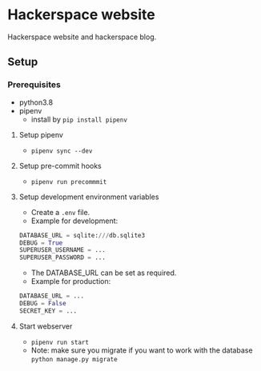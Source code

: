 # Hackerspace website

Hackerspace website and hackerspace blog.


## Setup
### Prerequisites
- python3.8
- pipenv
    - install by `pip install pipenv`

1. Setup pipenv
    - `pipenv sync --dev`
2. Setup pre-commit hooks
    - `pipenv run precommmit`
3. Setup development environment variables
    - Create a `.env` file.
    - Example for development:
    ```python
    DATABASE_URL = sqlite:///db.sqlite3
    DEBUG = True
    SUPERUSER_USERNAME = ...
    SUPERUSER_PASSWORD = ...
    ```
    - The DATABASE_URL can be set as required.
    - Example for production:

    ```python
    DATABASE_URL = ...
    DEBUG = False
    SECRET_KEY = ...
    ```
4. Start webserver
    - `pipenv run start`
    - Note: make sure you migrate if you want to work with the database `python manage.py migrate`
